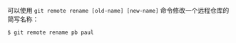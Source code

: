 可以使用 `git remote rename [old-name] [new-name]` 命令修改一个远程仓库的简写名称：

```shell
$ git remote rename pb paul
```

